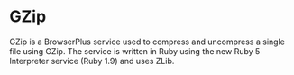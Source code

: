 # GZip

GZip is a BrowserPlus service used to compress and uncompress a single file using GZip. 
The service is written in Ruby using the new Ruby 5 Interpreter service (Ruby 1.9) and
uses ZLib.

